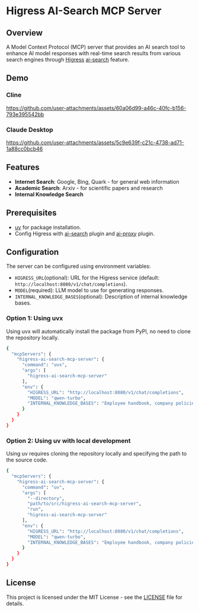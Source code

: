 # Higress AI-Search MCP Server

## Overview

A Model Context Protocol (MCP) server that provides an AI search tool to enhance AI model responses with real-time search results from various search engines through [Higress](https://higress.cn/) [ai-search](https://github.com/alibaba/higress/blob/main/plugins/wasm-go/extensions/ai-search/README.md) feature.

## Demo

### Cline

https://github.com/user-attachments/assets/60a06d99-a46c-40fc-b156-793e395542bb

### Claude Desktop

https://github.com/user-attachments/assets/5c9e639f-c21c-4738-ad71-1a88cc0bcb46

## Features

- **Internet Search**: Google, Bing, Quark - for general web information
- **Academic Search**: Arxiv - for scientific papers and research
- **Internal Knowledge Search**

## Prerequisites

- [uv](https://github.com/astral-sh/uv) for package installation.
- Config Higress with [ai-search](https://github.com/alibaba/higress/blob/main/plugins/wasm-go/extensions/ai-search/README.md) plugin and [ai-proxy](https://github.com/alibaba/higress/blob/main/plugins/wasm-go/extensions/ai-proxy/README.md) plugin.

## Configuration

The server can be configured using environment variables:

- `HIGRESS_URL`(optional): URL for the Higress service (default: `http://localhost:8080/v1/chat/completions`).
- `MODEL`(required): LLM model to use for generating responses.
- `INTERNAL_KNOWLEDGE_BASES`(optional): Description of internal knowledge bases.

### Option 1: Using uvx

Using uvx will automatically install the package from PyPI, no need to clone the repository locally.

```bash
{
  "mcpServers": {
    "higress-ai-search-mcp-server": {
      "command": "uvx",
      "args": [
        "higress-ai-search-mcp-server"
      ],
      "env": {
        "HIGRESS_URL": "http://localhost:8080/v1/chat/completions",
        "MODEL": "qwen-turbo",
        "INTERNAL_KNOWLEDGE_BASES": "Employee handbook, company policies, internal process documents"
      }
    }
  }
}
```

### Option 2: Using uv with local development

Using uv requires cloning the repository locally and specifying the path to the source code.

```bash
{
  "mcpServers": {
    "higress-ai-search-mcp-server": {
      "command": "uv",
      "args": [
        "--directory",
        "path/to/src/higress-ai-search-mcp-server",
        "run",
        "higress-ai-search-mcp-server"
      ],
      "env": {
        "HIGRESS_URL": "http://localhost:8080/v1/chat/completions",
        "MODEL": "qwen-turbo",
        "INTERNAL_KNOWLEDGE_BASES": "Employee handbook, company policies, internal process documents"
      }
    }
  }
}
```

## License

This project is licensed under the MIT License - see the [LICENSE](LICENSE) file for details.
